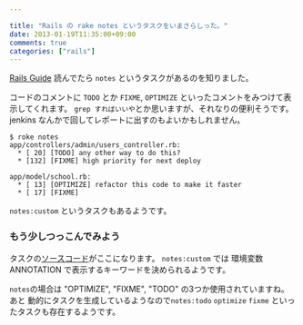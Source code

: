 ```yaml
---

title: "Rails の rake notes というタスクをいまさらしった。"
date: 2013-01-19T11:35:00+09:00
comments: true
categories: ["rails"]
---
```


[Rails Guide](http://guides.rubyonrails.org/command_line.html) 読んでたら `notes` というタスクがあるのを知りました。

コードのコメントに `TODO` とか `FIXME`, `OPTIMIZE` といったコメントをみつけて表示してくれます。
`grep すればいいや`とか思いますが、それなりの便利そうです。jenkins なんかで回してレポートに出すのもよいかもしれません。

```
$ roke notes
app/controllers/admin/users_controller.rb:
  * [ 20] [TODO] any other way to do this?
  * [132] [FIXME] high priority for next deploy
 
app/model/school.rb:
  * [ 13] [OPTIMIZE] refactor this code to make it faster
  * [ 17] [FIXME]
```

`notes:custom` というタスクもあるようです。

### もう少しつっこんでみよう

タスクの[ソースコード](https://github.com/rails/rails/blob/master/railties/lib/rails/tasks/annotations.rake)がここになります。
`notes:custom` では 環境変数 ANNOTATION で表示するキーワードを決められるようです。

`notes`の場合は "OPTIMIZE", "FIXME", "TODO" の3つか使用されていますね。
あと 動的にタスクを生成しているようなので`notes:todo` `optimize` `fixme` といったタスクも存在するようです。
